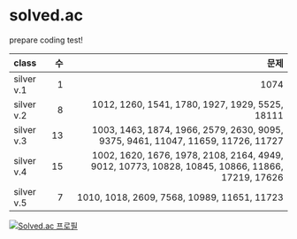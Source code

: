 # solved.ac
prepare coding test!


|class|수|문제|
|:-----|--:|----:|
|silver v.1|1|1074|
|silver v.2|8|1012, 1260, 1541, 1780, 1927, 1929, 5525, 18111|
|silver v.3|13|1003, 1463, 1874, 1966, 2579, 2630, 9095, 9375, 9461, 11047, 11659, 11726, 11727|
|silver v.4|15|1002, 1620, 1676, 1978, 2108, 2164, 4949, 9012, 10773, 10828, 10845, 10866, 11866, 17219, 17626|
|silver v.5|7|1010, 1018, 2609, 7568, 10989, 11651, 11723|

[![Solved.ac
프로필](http://mazassumnida.wtf/api/generate_badge?boj=hhzet11)](https://solved.ac/hhzet11)
